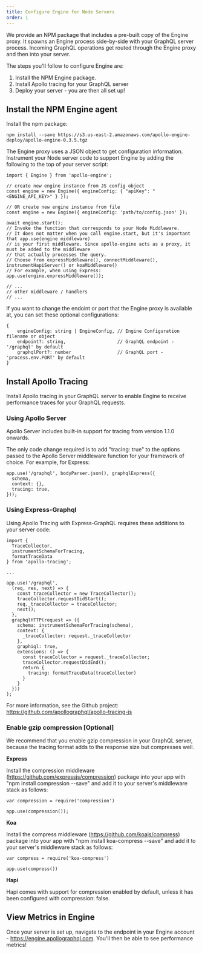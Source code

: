 ```yaml
---
title: Configure Engine for Node Servers
order: 1
---
```


We provide an NPM package that includes a pre-built copy of the Engine proxy. It spawns an Engine process side-by-side with your GraphQL server process. Incoming GraphQL operations get routed through the Engine proxy and then into your server.

The steps you'll follow to configure Engine are:

1. Install the NPM Engine package.
2. Install Apollo tracing for your GraphQL server
3. Deploy your server - you are then all set up!

## Install the NPM Engine agent

Install the npm package:

```
npm install --save https://s3.us-east-2.amazonaws.com/apollo-engine-deploy/apollo-engine-0.3.5.tgz
```

The Engine proxy uses a JSON object to get configuration information. 
Instrument your Node server code to support Engine by adding the following to the top of your server script:

```
import { Engine } from 'apollo-engine';

// create new engine instance from JS config object
const engine = new Engine({ engineConfig: { "apiKey": "<ENGINE_API_KEY>" } });

// OR create new engine instance from file
const engine = new Engine({ engineConfig: 'path/to/config.json' });

await engine.start();
// Invoke the function that corresponds to your Node Middleware. 
// It does not matter when you call engine.start, but it's important that app.use(engine middleware) 
// is your first middleware. Since apollo-engine acts as a proxy, it must be added to the middleware 
// that actually processes the query.
// Choose from expressMiddleware(), connectMiddleware(), instrumentHapiServer() or koaMiddleware()
// For example, when using Express:
app.use(engine.expressMiddleware());

// ...
// other middleware / handlers
// ...

```

If you want to change the endoint or port that the Engine proxy is available at, you can set these optional configurations:

```
{
    engineConfig: string | EngineConfig, // Engine Configuration filename or object
    endpoint?: string,                   // GraphQL endpoint - '/graphql' by default
    graphqlPort?: number                 // GraphQL port - 'process.env.PORT' by default
}
```

## Install Apollo Tracing

Install Apollo tracing in your GraphQL server to enable Engine to receive performance traces for your GraphQL requests.

### Using Apollo Server

Apollo Server includes built-in support for tracing from version 1.1.0 onwards.

The only code change required is to add "tracing: true" to the options passed to the Apollo Server middleware function for your framework of choice. For example, for Express:

```
app.use('/graphql', bodyParser.json(), graphqlExpress({
  schema,
  context: {},
  tracing: true,
}));
```

### Using Express-Graphql

Using Apollo Tracing with Express-GraphQL requires these additions to your server code:

```
import {
  TraceCollector,
  instrumentSchemaForTracing,
  formatTraceData
} from 'apollo-tracing';

...

app.use('/graphql', 
  (req, res, next) => {
    const traceCollector = new TraceCollector();
    traceCollector.requestDidStart();
    req._traceCollector = traceCollector;
    next(); 
  }, 
  graphqlHTTP(request => ({
    schema: instrumentSchemaForTracing(schema),
    context: {
      _traceCollector: request._traceCollector
    },
    graphiql: true,
    extensions: () => {
      const traceCollector = request._traceCollector;
      traceCollector.requestDidEnd();
      return {
        tracing: formatTraceData(traceCollector)
      }
    }
  }))
);
```

For more information, see the Github project: https://github.com/apollographql/apollo-tracing-js

### Enable gzip compression [Optional]

We recommend that you enable gzip compression in your GraphQL server, because the tracing format adds to the response size but compresses well.

**Express**

Install the compression middleware (https://github.com/expressjs/compression) package into your app with "npm install compression --save" and add it to your server's middleware stack as follows:

```
var compression = require('compression')

app.use(compression());
```

**Koa**

Install the compress middleware (https://github.com/koajs/compress) package into your app with "npm install koa-compress --save" and add it to your server's middleware stack as follows:

```
var compress = require('koa-compress')

app.use(compress())
```

**Hapi**

Hapi comes with support for compression enabled by default, unless it has been configured with compression: false.

## View Metrics in Engine

Once your server is set up, navigate to the endpoint in your Engine account - https://engine.apollographql.com. You'll then be able to see performance metrics!
